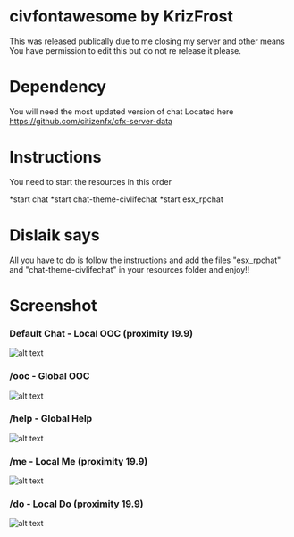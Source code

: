 # civfontawesome by KrizFrost
This was released publically due to me closing my server and other means You have permission to edit this but do not re release it please.
# Dependency
You will need the most updated version of chat Located here https://github.com/citizenfx/cfx-server-data
# Instructions
You need to start the resources in this order

*start chat
*start chat-theme-civlifechat
*start esx_rpchat
# Dislaik says
All you have to do is follow the instructions and add the files "esx_rpchat" and "chat-theme-civlifechat" in your resources folder and enjoy!!

# Screenshot
### Default Chat - Local OOC (proximity 19.9)
![alt text](https://i.imgur.com/wKuSDv4.png)

### /ooc - Global OOC
![alt text](https://i.imgur.com/DGljaF5.png)

### /help - Global Help
![alt text](https://i.imgur.com/mod5hyQ.png)

### /me - Local Me (proximity 19.9)
![alt text](https://i.imgur.com/ZqznDEo.png)

### /do - Local Do (proximity 19.9)
![alt text](https://i.imgur.com/p8pTplI.png)
